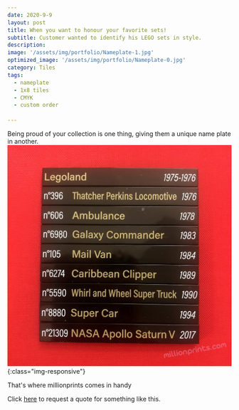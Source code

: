 ```yaml
---
date: 2020-9-9
layout: post
title: When you want to honour your favorite sets!
subtitle: Customer wanted to identify his LEGO sets in style.
description: 
image: '/assets/img/portfolio/Nameplate-1.jpg'
optimized_image: '/assets/img/portfolio/Nameplate-0.jpg'
category: Tiles
tags:
  - nameplate
  - 1x8 tiles
  - CMYK
  - custom order
 
---
```


Being proud of your collection is one thing, giving them a unique name plate in another.
![otherview](/assets/img/portfolio/Nameplate-2.jpg){:class="img-responsive"}

That's where millionprints comes in handy

Click [here](https://millionprints.com/contact/) to request a quote for something like this.